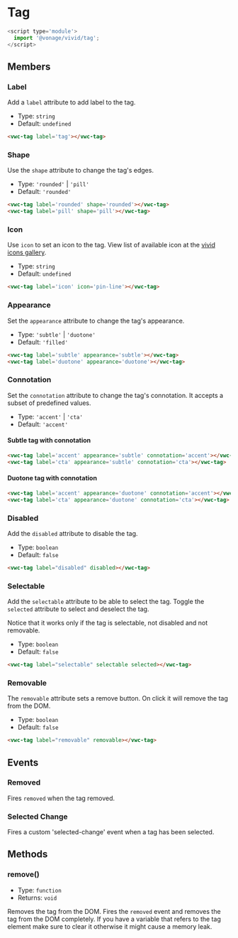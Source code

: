 # Tag

```js
<script type='module'>
  import '@vonage/vivid/tag';
</script>
```

## Members

### Label

Add a `label` attribute to add label to the tag.

- Type: `string`
- Default: `undefined`

```html preview
<vwc-tag label='tag'></vwc-tag>
```


### Shape

Use the `shape` attribute to change the tag's edges.

- Type: `'rounded'` | `'pill'`
- Default: `'rounded'`

```html preview
<vwc-tag label='rounded' shape='rounded'></vwc-tag>
<vwc-tag label='pill' shape='pill'></vwc-tag>
```

### Icon

Use `icon` to set an icon to the tag.
View list of available icon at the [vivid icons gallery](https://icons.vivid.vonage.com).

- Type: `string`
- Default: `undefined`

```html preview
<vwc-tag label='icon' icon='pin-line'></vwc-tag>
```

### Appearance

Set the `appearance` attribute to change the tag's appearance.

- Type: `'subtle'` | `'duotone'`
- Default: `'filled'`

```html preview
<vwc-tag label='subtle' appearance='subtle'></vwc-tag>
<vwc-tag label='duotone' appearance='duotone'></vwc-tag>
```

### Connotation

Set the `connotation` attribute to change the tag's connotation.
It accepts a subset of predefined values.

- Type: `'accent'` | `'cta'`
- Default: `'accent'`

#### Subtle tag with connotation

```html preview
<vwc-tag label='accent' appearance='subtle' connotation='accent'></vwc-tag>
<vwc-tag label='cta' appearance='subtle' connotation='cta'></vwc-tag>
```

#### Duotone tag with connotation

```html preview
<vwc-tag label='accent' appearance='duotone' connotation='accent'></vwc-tag>
<vwc-tag label='cta' appearance='duotone' connotation='cta'></vwc-tag>
```

### Disabled

Add the `disabled` attribute to disable the tag.

- Type: `boolean`
- Default: `false`

```html preview
<vwc-tag label="disabled" disabled></vwc-tag>
```

### Selectable

Add the `selectable` attribute to be able to select the tag.
Toggle the `selected` attribute to select and deselect the tag.

Notice that it works only if the tag is selectable, not disabled and not removable.

- Type: `boolean`
- Default: `false`

```html preview
<vwc-tag label="selectable" selectable selected></vwc-tag>
```

### Removable

The `removable` attribute sets a remove button. On click it will remove the tag from the DOM.

- Type: `boolean`
- Default: `false`

```html preview
<vwc-tag label="removable" removable></vwc-tag>
```

## Events

### Removed

Fires `removed` when the tag removed.

### Selected Change

Fires a custom 'selected-change' event when a tag has been selected.


## Methods

### remove()

- Type: `function`
- Returns: `void`

Removes the tag from the DOM.  Fires the `removed` event and removes the tag from the DOM completely.  If you have a variable that refers to the tag element make sure to clear it otherwise it might cause a memory leak.